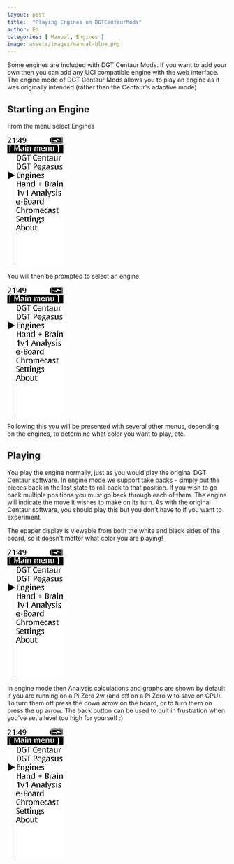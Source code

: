 ```yaml
---
layout: post
title:  "Playing Engines on DGTCentaurMods"
author: Ed
categories: [ Manual, Engines ]
image: assets/images/manual-blue.png
---
```

Some engines are included with DGT Centaur Mods. If you want to add your own then you can add any UCI compatible engine with the web interface. The engine mode of DGT Centaur Mods allows you to play an engine as it was originally intended (rather than the Centaur's adaptive mode)

## Starting an Engine

From the menu select Engines

![Engines Menu](/assets/images/enginesmenu.jpg)

You will then be prompted to select an engine

![Engines Menu 2](/assets/images/enginesmenu.jpg)

Following this you will be presented with several other menus, depending on the engines, to determine what color you want to play, etc.

## Playing

You play the engine normally, just as you would play the original DGT Centaur software. In engine mode we support take backs - simply put the pieces back in the last state to roll back to that position. If you wish to go back multiple positions you must go back through each of them. The engine will indicate the move it wishes to make on its turn. As with the original Centaur software, you should play this but you don't have to if you want to experiment.

The epaper display is viewable from both the white and black sides of the board, so it doesn't matter what color you are playing!

![Engines Play Start](/assets/images/enginesmenu.jpg)

In engine mode then Analysis calculations and graphs are shown by default if you are running on a Pi Zero 2w (and off on a Pi Zero w to save on CPU). To turn them off press the down arrow on the board, or to turn them on press the up arrow. The back button can be used to quit in frustration when you've set a level too high for yourself :)

![Engines Analysis](/assets/images/enginesmenu.jpg)
